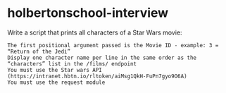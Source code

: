 # holbertonschool-interview
Write a script that prints all characters of a Star Wars movie:

    The first positional argument passed is the Movie ID - example: 3 = “Return of the Jedi”
    Display one character name per line in the same order as the “characters” list in the /films/ endpoint
    You must use the Star wars API (https://intranet.hbtn.io/rltoken/aiMsg1QkH-FuPn7gyo9O6A)
    You must use the request module

